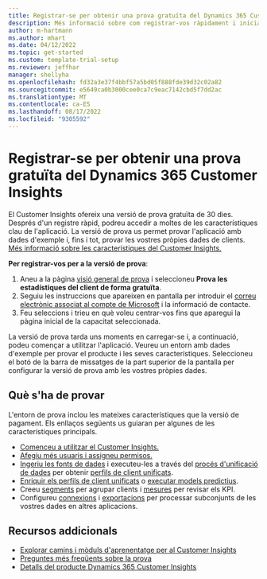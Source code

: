 ```yaml
---
title: Registrar-se per obtenir una prova gratuïta del Dynamics 365 Customer Insights
description: Més informació sobre com registrar-vos ràpidament i iniciar una versió de prova gratuïta del Customer Insights. Exploreu l'aplicació i cerqueu més recursos d'aprenentatge.
author: m-hartmann
ms.author: mhart
ms.date: 04/12/2022
ms.topic: get-started
ms.custom: template-trial-setup
ms.reviewer: jeffhar
manager: shellyha
ms.openlocfilehash: fd32a3e37f4bbf57a5bd05f888fde39d32c02a82
ms.sourcegitcommit: e5649ca0b3000cee0ca7c9eac7142cbd5f7dd2ac
ms.translationtype: MT
ms.contentlocale: ca-ES
ms.lasthandoff: 08/17/2022
ms.locfileid: "9305592"
---
```

# <a name="sign-up-for-a-free-dynamics-365-customer-insights-trial"></a>Registrar-se per obtenir una prova gratuïta del Dynamics 365 Customer Insights

El Customer Insights ofereix una versió de prova gratuïta de 30 dies. Després d'un registre ràpid, podreu accedir a moltes de les característiques clau de l'aplicació. La versió de prova us permet provar l'aplicació amb dades d'exemple i, fins i tot, provar les vostres pròpies dades de clients. [Més informació sobre les característiques del Customer Insights.](overview.md)

**Per registrar-vos per a la versió de prova**:

1. Aneu a la pàgina [visió general de prova](https://dynamics.microsoft.com/ai/customer-insights/) i seleccioneu **Prova les estadístiques del client de forma gratuïta**.
1. Seguiu les instruccions que apareixen en pantalla per introduir el [correu electrònic associat al compte de Microsoft](https://support.microsoft.com/windows/what-is-a-microsoft-account-4a7c48e9-ff5a-e9c6-5a5c-1a57d66c3bfa) i la informació de contacte.
1. Feu seleccions i trieu en què voleu centrar-vos fins que aparegui la pàgina inicial de la capacitat seleccionada.

La versió de prova tarda uns moments en carregar-se i, a continuació, podeu començar a utilitzar l'aplicació. Veureu un entorn amb dades d'exemple per provar el producte i les seves característiques. Seleccioneu el botó de la barra de missatges de la part superior de la pantalla per configurar la versió de prova amb les vostres pròpies dades.

## <a name="what-to-try"></a>Què s'ha de provar

L'entorn de prova inclou les mateixes característiques que la versió de pagament. Els enllaços següents us guiaran per algunes de les característiques principals.

- [Comenceu a utilitzar el Customer Insights.](get-started.md)
- [Afegiu més usuaris i assigneu permisos.](permissions.md)
- [Ingeriu les fonts de dades](data-sources.md) i executeu-les a través del [procés d'unificació de dades](data-unification.md) per obtenir [perfils de client unificats](customer-profiles.md).
- [Enriquir els perfils de client unificats](enrichment-hub.md) o [executar models predictius](predictions-overview.md).
- Creeu [segments](segments.md) per agrupar clients i [mesures](measures.md) per revisar els KPI.
- Configureu [connexions](connections.md) i [exportacions](export-destinations.md) per processar subconjunts de les vostres dades en altres aplicacions.

## <a name="additional-resources"></a>Recursos addicionals

- [Explorar camins i mòduls d'aprenentatge per al Customer Insights](/learn/browse/?products=dynamics-cust-insights)
- [Preguntes més freqüents sobre la prova](trial-faq.md)
- [Detalls del producte Dynamics 365 Customer Insights](https://dynamics.microsoft.com/ai/customer-insights/)
